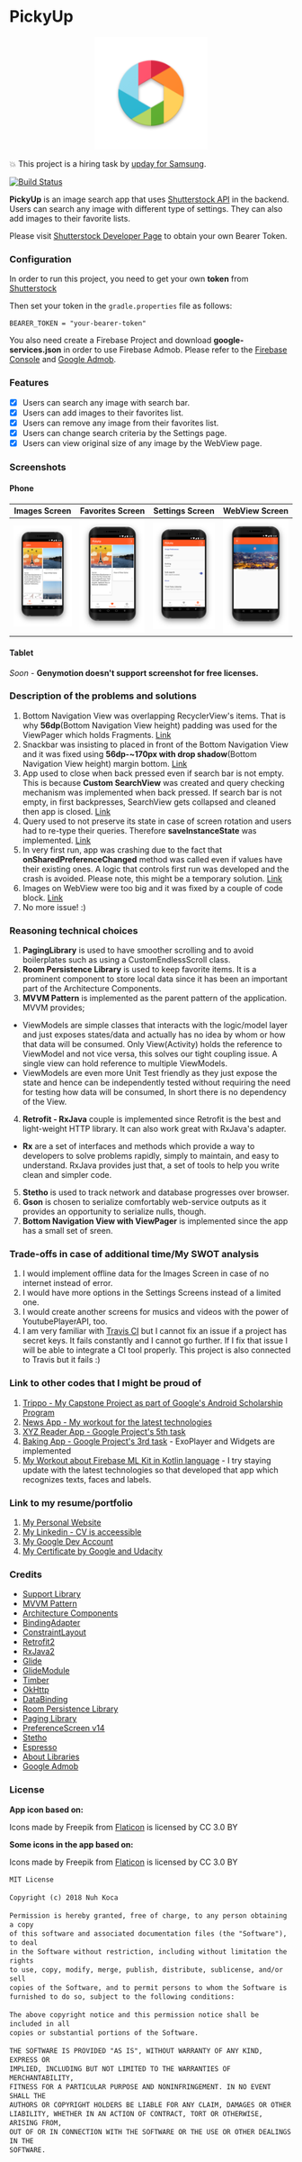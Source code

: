 # PickyUp

<p align="center"><img src="https://github.com/nuhkoca/pickyup-assessment/blob/master/app/src/main/res/mipmap-xxxhdpi/ic_launcher.png" alt="PickyUp" height="200px"></p>

:boom: This project is a hiring task by [upday for Samsung](https://www.upday.com/en/).

[![Build Status](https://travis-ci.org/nuhkoca/pickyup-assessment.svg?branch=master)](https://travis-ci.org/nuhkoca/pickyup-assessment)

**PickyUp** is an image search app that uses [Shutterstock API](https://developers.shutterstock.com/getting-started) in the backend. Users can search any image with different type of settings. They can also add images to their favorite lists.

Please visit [Shutterstock Developer Page](https://developers.shutterstock.com/getting-started) to obtain your own Bearer Token.

### Configuration

In order to run this project, you need to get your own **token** from [Shutterstock](https://developers.shutterstock.com/getting-started)

Then set your token in the `gradle.properties` file as follows:

    BEARER_TOKEN = "your-bearer-token"

You also need create a Firebase Project and download **google-services.json** in order to use Firebase Admob. Please refer to the [Firebase Console](https://console.firebase.google.com/u/0/) and [Google Admob](https://apps.admob.com/v2/home).

### Features

- [x] Users can search any image with search bar.
- [x] Users can add images to their favorites list.
- [x] Users can remove any image from their favorites list.
- [x] Users can change search criteria by the Settings page.
- [x] Users can view original size of any image by the WebView page.

### Screenshots

#### Phone

Images Screen             |  Favorites Screen |  Settings Screen | WebView Screen
:-------------------------:|:-------------------------:|:-------------------------:|:-------------------------:
![](art/1.png)  |  ![](art/2.png) |  ![](art/3.png) | ![](art/4.png)


#### Tablet

_Soon_ - **Genymotion doesn't support screenshot for free licenses.**

### Description of the problems and solutions

1. Bottom Navigation View was overlapping RecyclerView's items. That is why **56dp**(Bottom Navigation View height) padding was used for the ViewPager which holds Fragments. [Link](https://github.com/nuhkoca/pickyup-assessment/blob/master/app/src/main/res/layout/activity_main.xml#L17)
2. Snackbar was insisting to placed in front of the Bottom Navigation View and it was fixed using **56dp-~170px with drop shadow**(Bottom Navigation View height) margin bottom. [Link](https://github.com/nuhkoca/pickyup-assessment/blob/master/app/src/main/java/com/upday/shutterdemo/pickyup/utils/SnackbarUtils.java#L69)
3. App used to close when back pressed even if search bar is not empty. This is because **Custom SearchView** was created and query checking mechanism was implemented when back pressed. If search bar is not empty, in first backpresses, SearchView gets collapsed and cleaned then app is closed. [Link](https://github.com/nuhkoca/pickyup-assessment/blob/master/app/src/main/java/com/upday/shutterdemo/pickyup/ui/MainActivity.java#L182)
4. Query used to not preserve its state in case of screen rotation and users had to re-type their queries. Therefore **saveInstanceState** was implemented. [Link](https://github.com/nuhkoca/pickyup-assessment/blob/master/app/src/main/java/com/upday/shutterdemo/pickyup/ui/images/ImagesFragment.java#L310)
5. In very first run, app was crashing due to the fact that **onSharedPreferenceChanged** method was called even if values have their existing ones. A logic that controls first run was developed and the crash is avoided. Please note, this might be a temporary solution. [Link](https://github.com/nuhkoca/pickyup-assessment/blob/master/app/src/main/java/com/upday/shutterdemo/pickyup/ui/images/ImagesFragment.java#L335)
6. Images on WebView were too big and it was fixed by a couple of code block. [Link](https://github.com/nuhkoca/pickyup-assessment/blob/master/app/src/main/java/com/upday/shutterdemo/pickyup/ui/WebViewActivity.java#L74)
7. No more issue! :)

### Reasoning technical choices

1. **PagingLibrary** is used to have smoother scrolling and to avoid boilerplates such as using a CustomEndlessScroll class.
2. **Room Persistence Library** is used to keep favorite items. It is a prominent component to store local data since it has been an important part of the Architecture Components.
3. **MVVM Pattern** is implemented as the parent pattern of the application. MVVM provides;
* ViewModels are simple classes that interacts with the logic/model layer and just exposes states/data and actually has no idea by whom or how that data will be consumed. Only View(Activity) holds the reference to ViewModel and not vice versa, this solves our tight coupling issue. A single view can hold reference to multiple ViewModels.
* ViewModels are even more Unit Test friendly as they just expose the state and hence can be independently tested without requiring the need for testing how data will be consumed, In short there is no dependency of the View.

4. **Retrofit - RxJava** couple is implemented since Retrofit is the best and light-weight HTTP library. It can also work great with RxJava's adapter.

* **Rx** are a set of interfaces and methods which provide a way to developers to solve problems rapidly, simply to maintain, and easy to understand. RxJava provides just that, a set of tools to help you write clean and simpler code.

5. **Stetho** is used to track network and database progresses over browser.
6. **Gson** is chosen to serialize comfortably web-service outputs as it provides an opportunity to serialize nulls, though.
7. **Bottom Navigation View with ViewPager** is implemented since the app has a small set of sreen.

### Trade-offs in case of additional time/My SWOT analysis

1. I would implement offline data for the Images Screen in case of no internet instead of error.
2. I would have more options in the Settings Screens instead of a limited one.
3. I would create another screens for musics and videos with the power of YoutubePlayerAPI, too.
4. I am very familiar with [Travis CI](https://travis-ci.org/) but I cannot fix an issue if a project has secret keys. It fails constantly and I cannot go further. If I fix that issue I will be able to integrate a CI tool properly. This project is also connected to Travis but it fails :)

### Link to other codes that I might be proud of

1. [Trippo - My Capstone Project as part of Google's Android Scholarship Program](https://github.com/nuhkoca/Trippo-The_Travel_Guide)
2. [News App - My workout for the latest technologies](https://github.com/nuhkoca/NewsApp-MVVM-AAC-Room-DataBinding-RxJava2-Retrofit2-Glide4)
3. [XYZ Reader App - Google Project's 5th task](https://github.com/nuhkoca/udacity-xyz-reader-app)
4. [Baking App - Google Project's 3rd task](https://github.com/nuhkoca/udacity-baking-app) - ExoPlayer and Widgets are implemented
5. [My Workout about Firebase ML Kit in Kotlin language](https://github.com/nuhkoca/firebase-mlkit-samples) - I try staying update with the latest technologies so that developed that app which recognizes texts, faces and labels.

### Link to my resume/portfolio

1. [My Personal Website](http://nuhkoca.com/)
2. [My Linkedin - CV is acceessible](https://www.linkedin.com/in/nuhkoca/)
3. [My Google Dev Account](https://play.google.com/store/apps/dev?id=9011472759199976374)
4. [My Certificate by Google and Udacity](https://graduation.udacity.com/confirm/QCFKLFFH)

### Credits

* [Support Library](https://developer.android.com/topic/libraries/support-library/)
* [MVVM Pattern](https://github.com/googlesamples/android-architecture)
* [Architecture Components](https://developer.android.com/topic/libraries/architecture/)
* [BindingAdapter](https://developer.android.com/reference/android/databinding/BindingAdapter.html)
* [ConstraintLayout](https://developer.android.com/training/constraint-layout/)
* [Retrofit2](https://github.com/square/retrofit)
* [RxJava2](https://github.com/ReactiveX/RxJava)
* [Glide](https://github.com/bumptech/glide)
* [GlideModule](http://bumptech.github.io/glide/doc/generatedapi.html#availability)
* [Timber](https://github.com/JakeWharton/timber)
* [OkHttp](https://github.com/square/okhttp)
* [DataBinding](https://developer.android.com/topic/libraries/data-binding/index.html)
* [Room Persistence Library](https://github.com/googlecodelabs/android-room-with-a-view)
* [Paging Library](https://developer.android.com/topic/libraries/architecture/paging/)
* [PreferenceScreen v14](https://developer.android.com/reference/android/preference/Preference)
* [Stetho](http://facebook.github.io/stetho/)
* [Espresso](https://github.com/googlesamples/android-testing)
* [About Libraries](https://github.com/mikepenz/AboutLibraries)
* [Google Admob](https://www.google.com/admob/)


### License

**App icon based on:**

Icons made by Freepik from [Flaticon](www.flaticon.com) is licensed by CC 3.0 BY

**Some icons in the app based on:**

Icons made by Freepik from [Flaticon](www.flaticon.com) is licensed by CC 3.0 BY

```
MIT License

Copyright (c) 2018 Nuh Koca

Permission is hereby granted, free of charge, to any person obtaining a copy
of this software and associated documentation files (the "Software"), to deal
in the Software without restriction, including without limitation the rights
to use, copy, modify, merge, publish, distribute, sublicense, and/or sell
copies of the Software, and to permit persons to whom the Software is
furnished to do so, subject to the following conditions:

The above copyright notice and this permission notice shall be included in all
copies or substantial portions of the Software.

THE SOFTWARE IS PROVIDED "AS IS", WITHOUT WARRANTY OF ANY KIND, EXPRESS OR
IMPLIED, INCLUDING BUT NOT LIMITED TO THE WARRANTIES OF MERCHANTABILITY,
FITNESS FOR A PARTICULAR PURPOSE AND NONINFRINGEMENT. IN NO EVENT SHALL THE
AUTHORS OR COPYRIGHT HOLDERS BE LIABLE FOR ANY CLAIM, DAMAGES OR OTHER
LIABILITY, WHETHER IN AN ACTION OF CONTRACT, TORT OR OTHERWISE, ARISING FROM,
OUT OF OR IN CONNECTION WITH THE SOFTWARE OR THE USE OR OTHER DEALINGS IN THE
SOFTWARE.
```
